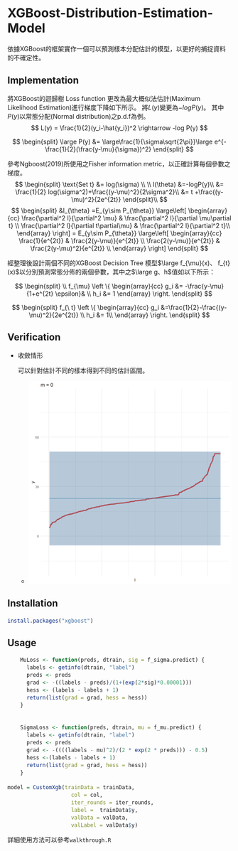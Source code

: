 # XGBoost-Distribution-Estimation-Model



依據XGBoost的框架實作一個可以預測樣本分配估計的模型，以更好的捕捉資料的不確定性。

## Implementation
將XGBoost的迴歸樹 Loss function 更改為最大概似法估計(Maximum Likelihood Estimation)進行梯度下降如下所示。
將$L(y)$變更為$-logP(y)$。 其中$P(y)$以常態分配(Normal distribution)之p.d.f為例。
$$
L(y) = \frac{1}{2}(y_i-\hat{y_i})^2 \rightarrow -log P(y)
$$

$$
\begin{split}
\large
P(y) &= \large\frac{1}{\sigma\sqrt{2\pi}}\large e^{-\frac{1}{2}(\frac{y-\mu}{\sigma})^2}
\end{split}
$$

參考Ngboost(2019)所使用之Fisher information metric，以正確計算每個參數之梯度。
$$
\begin{split}
\text{Set t} &= log(\sigma) \\
\\
l(\theta) &=-logP(y)\\
&= \frac{1}{2} log(\sigma^2)+\frac{(y-\mu)^2}{2\sigma^2}\\
&= t +\frac{(y-\mu)^2}{2e^{2t}}
\end{split}\\
$$
$$
\begin{split}
&I_{\theta} =E_{y\sim P_{\theta}}
\large\left[
\begin{array}{cc}
\frac{\partial^2 l}{\partial^2 \mu}  
&
\frac{\partial^2 l}{\partial \mu\partial t} 
\\
\frac{\partial^2 l}{\partial t\partial\mu}
& \frac{\partial^2 l}{\partial^2 t}\\
\end{array}
\right] = E_{y\sim P_{\theta}}
\large\left[
\begin{array}{cc}
 \frac{1}{e^{2t}}  
&
\frac{2(y-\mu)}{e^{2t}} 
\\
\frac{2(y-\mu)}{e^{2t}} 
&  \frac{2(y-\mu)^2}{e^{2t}} \\
\end{array}
\right]
\end{split}
$$

經整理後設計兩個不同的XGBoost Decision Tree 模型$\large f_{\mu}(x)、 f_{t}(x)$以分別預測常態分佈的兩個參數，其中之$\large g、h$值如以下所示：

$$
\begin{split}
\\
f_{\mu} 
\left 
\{
\begin{array}{cc}
g_i  &=  -\frac{y-\mu}{1+e^{2t} \epsilon}& \\
h_i  &= 1 
\end{array}
\right. 
\end{split}
$$

$$
\begin{split}
f_{\ t} 
\left 
\{
\begin{array}{cc}
g_i &=\frac{1}{2}-\frac{(y-\mu)^2}{2e^{2t}} \\
h_i &= 1\\
\end{array}
\right. 
\end{split}
$$



## Verification

- 收斂情形

  可以針對估計不同的樣本得到不同的估計區間。

  - ![](p3.gif)

## Installation

```R
install.packages("xgboost")
```



## Usage

```R
    MuLoss <- function(preds, dtrain, sig = f_sigma.predict) {
      labels <- getinfo(dtrain, "label")
      preds <- preds
      grad <- -((labels - preds)/(1+(exp(2*sig)*0.00001)))
      hess <- (labels - labels + 1)
      return(list(grad = grad, hess = hess))
    }


    SigmaLoss <- function(preds, dtrain, mu = f_mu.predict) {
      labels <- getinfo(dtrain, "label")
      preds <- preds
      grad <- -((((labels - mu)^2)/(2 * exp(2 * preds))) - 0.5)
      hess <-(labels - labels + 1)
      return(list(grad = grad, hess = hess))
    }

model = CustomXgb(trainData = trainData,
                    col = col,
                    iter_rounds = iter_rounds,
                    label =  trainData$y,
                    valData = valData, 
                    valLabel = valData$y)
```



詳細使用方法可以參考`walkthrough.R`
